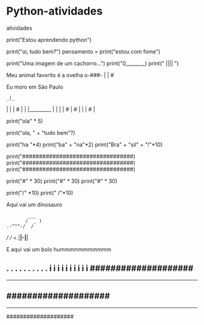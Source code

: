 # Python-atividades
 atividades

print("Estou aprendendo python")

print("oi, tudo bem?")
pensamento = print("estou com fome") 

print("Uma imagem de um cachorro...")
print("0________)
print(" |||| ")

Meu animal favorito é a ovelha
o-###-
  | |   #

Eu moro em São Paulo

    _|_
   |    |
   | #  |
   |    |_________
   |    |         |
   |  # |     #   |
   |    |    #    |



   print("ola" * 5)


   print("ola, " + "tudo bem"?)


print("ha "*4)
print("ba" + "na"*2)
print("Bra" + "sil" + "!"*10)


print("#################################)
print("#################################)
print("#################################)

print("#" * 30)
print("#" * 30)
print("#" * 30)

print("/\" *10)
print(" \/"*10)


Aqui vai um dinosauro
 
 
            ___
           /  _ )
    .-^^^-/  /
 _/         /
<_.|__|-|__|

E aqui vai um bolo hummmmmmmmmmm

. . . . . . . . . .
i i i i i i i i i i
####################
--------------------
--------------------
####################
--------------------
--------------------
####################






















